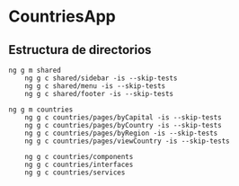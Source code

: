 # CountriesApp

## Estructura de directorios

    ng g m shared
        ng g c shared/sidebar -is --skip-tests
        ng g c shared/menu -is --skip-tests
        ng g c shared/footer -is --skip-tests

    ng g m countries
        ng g c countries/pages/byCapital -is --skip-tests
        ng g c countries/pages/byCountry -is --skip-tests
        ng g c countries/pages/byRegion -is --skip-tests
        ng g c countries/pages/viewCountry -is --skip-tests

        ng g c countries/components
        ng g c countries/interfaces
        ng g c countries/services
    